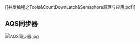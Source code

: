 
[[并发编程之Tools&CountDownLatch&Semaphore原理与应用.pdf]]

## AQS同步器
![AQS同步器.jpg](https://cdn.nlark.com/yuque/0/2021/jpeg/663445/1617668404328-62b07aff-966d-4eb8-9102-6b063db43362.jpeg#averageHue=%23fbf8f5&height=3012&id=EoPzG&originHeight=3012&originWidth=3260&originalType=binary&ratio=1&rotation=0&showTitle=false&size=443110&status=done&style=none&title=&width=3260)

